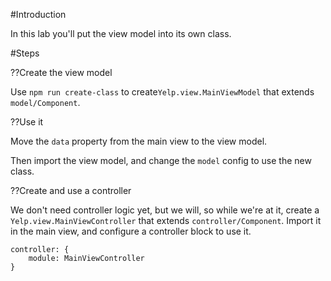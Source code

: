#Introduction

In this lab you'll put the view model into its own class.

#Steps


??Create the view model

Use `npm run create-class` to create`Yelp.view.MainViewModel` that extends `model/Component`.

??Use it

Move the `data` property from the main view to the view model.

Then import the view model, and change the `model` config to use the new class.

??Create and use a controller

We don't need controller logic yet, but we will, so while we're at it, create a
`Yelp.view.MainViewController` that extends `controller/Component`. Import it in the 
main view, and configure a controller block to use it.

    controller: {
        module: MainViewController
    }